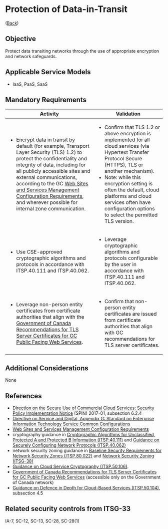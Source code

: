 # Protection of Data-in-Transit

([Back](../README.md))

## Objective

Protect data transiting networks through the use of appropriate encryption and network safeguards.

## Applicable Service Models

- IaaS, PaaS, SaaS

## Mandatory Requirements

| Activity                                                                                                                                                                                                                                                                                                          | Validation                                                                                                                                                                                                                                                                                     |
| ------------------------------------------------------------------------------------------------------------------------------------------------------------------------------------------------------------------------------------------------------------------------------------------------------------------------------- | ---------------------------------------------------------------------------------------------------------------------------------------------------------------------------------------------------------------------------------------------------------------------------------------------- |
| <ul><li>Encrypt data in transit by default (for example, Transport Layer Security (TLS) 1.2) to protect the confidentiality and integrity of data, including for all publicly accessible sites and external communications, according to the GC [Web Sites and Services Management Configuration Requirements](https://www.canada.ca/en/government/system/digital-government/policies-standards/enterprise-it-service-common-configurations/web-sites.html), and wherever possible for internal zone communication.</li></ul> | <ul><li>Confirm that TLS 1.2 or above encryption is implemented for all cloud services (via Hypertext Transfer Protocol Secure (HTTPS), TLS or another mechanism).</li><li>Note: while this encryption setting is often the default, cloud platforms and cloud services often have configuration options to select the permitted TLS version.</li></li></ul> |
| <ul><li>Use CSE-approved cryptographic algorithms and protocols in accordance with ITSP.40.111 and ITSP.40.062.</li></ul>                                                                                                                                                                                                      | <ul><li>Leverage cryptographic algorithms and protocols configurable by the user in accordance with ITSP.40.111 and ITSP.40.062.</li></ul>                                                                                                                                                 |
| <ul><li>Leverage non-person entity certificates from certificate authorities that align with the [Government of Canada Recommendations for TLS Server Certificates for GC Public Facing Web Services](https://wiki.gccollab.ca/images/9/92/Recommendations_for_TLS_Server_Certificates_-_14_May_2021.pdf).</li></ul>                                                                                                                                                                         | <ul><li>Confirm that non-person entity certificates are issued from certificate authorities that align with GC recommendations for TLS server certificates.</li></ul>                                                                                                                                        |

## Additional Considerations

None

## References

- [Direction on the Secure Use of Commercial Cloud Services: Security Policy Implementation Notice](https://www.canada.ca/en/treasury-board-secretariat/services/access-information-privacy/security-identity-management/direction-secure-use-commercial-cloud-services-spin.html) (SPIN) 2017-01, subsection 6.2.4
- [Directive on Service and Digital, Appendix G: Standard on Enterprise Information Technology Service Common Configurations](https://www.tbs-sct.canada.ca/pol/doc-eng.aspx?id=32601)
- [Web Sites and Services Management Configuration Requirements](https://www.canada.ca/en/government/system/digital-government/policies-standards/enterprise-it-service-common-configurations/web-sites.html)
- cryptography guidance in [Cryptographic Algorithms for Unclassified, Protected A and Protected B Information (ITSP.40.111)](https://cyber.gc.ca/en/guidance/cryptographic-algorithms-unclassified-protected-and-protected-b-information-itsp40111) and [Guidance on Securely Configuring Network Protocols (ITSP.40.062)](https://www.cyber.gc.ca/en/guidance/guidance-securely-configuring-network-protocols-itsp40062)
- network security zoning guidance in [Baseline Security Requirements for Network Security Zones (ITSP.80.022)](https://cyber.gc.ca/en/guidance/baseline-security-requirements-network-security-zones-government-canada-itsg-22) and [Network Security Zoning (ITSG-38)](https://cyber.gc.ca/en/guidance/network-security-zoning-design-considerations-placement-services-within-zones-itsg-38)
- [Guidance on Cloud Service Cryptography (ITSP.50.106)](https://www.cyber.gc.ca/en/guidance/guidance-cloud-service-cryptography-itsp50106).
- [Government of Canada Recommendations for TLS Server Certificates for GC Public Facing Web Services](https://wiki.gccollab.ca/images/9/92/Recommendations_for_TLS_Server_Certificates_-_14_May_2021.pdf) (accessible only on the Government of Canada network)
- [Guidance on Defence in Depth for Cloud-Based Services (ITSP.50.104)](https://cyber.gc.ca/en/guidance/itsp50104-guidance-defence-depth-cloud-based-services), subsection 4.5

## Related security controls from ITSG-33

IA-7, SC-12, SC-13, SC-28, SC-28(1)

